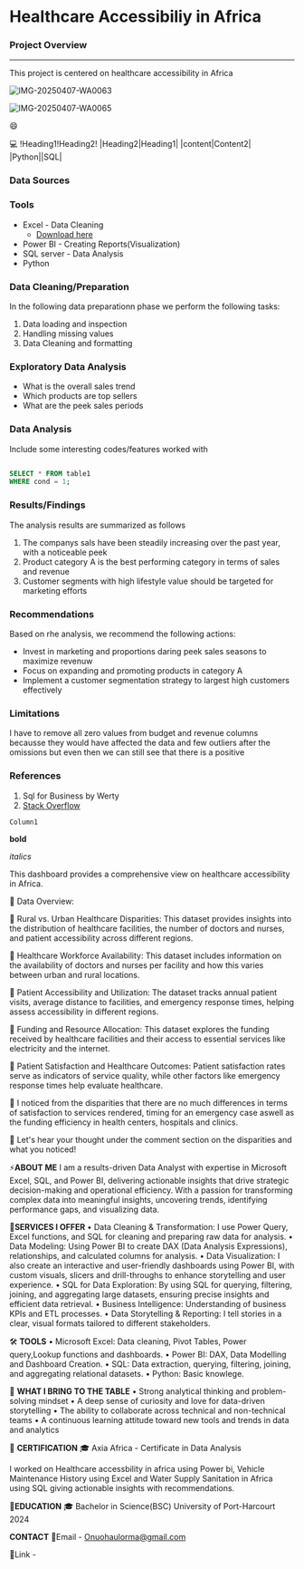 # Healthcare Accessibiliy in Africa
### Project Overview
---
This project is centered on healthcare accessibility in Africa

![IMG-20250407-WA0063](https://github.com/user-attachments/assets/eb2eb0c4-2fdf-4426-85df-94b50845087a)

![IMG-20250407-WA0065](https://github.com/user-attachments/assets/861e0d1c-4c01-4739-8acc-38fbfdaaf543)


😄

💻
!Heading1!Heading2!
|Heading2|Heading1|
|content|Content2|
|Python||SQL|

### Data Sources
### Tools
- Excel - Data Cleaning
   - [Download here](https://microsoft.com)
- Power BI - Creating Reports(Visualization)
- SQL server - Data Analysis 
- Python 
### Data Cleaning/Preparation
In the following data preparationn phase we perform the following tasks:
1. Data loading and inspection
2. Handling missing values
3. Data Cleaning and formatting

### Exploratory Data Analysis
- What is the overall sales trend
- Which products are top sellers
- What are the peek sales periods

### Data Analysis
Include some interesting codes/features worked with
```sql

SELECT * FROM table1
WHERE cond = 1;
```
### Results/Findings
The analysis results are summarized as follows
1. The companys sals have been steadily increasing over the past year, with a noticeable peek
2. Product category A is the best performing category in terms of sales and revenue
3. Customer segments with high lifestyle value should be targeted for marketing efforts

### Recommendations
Based on rhe analysis, we recommend the following actions:
- Invest in marketing and proportions daring peek sales seasons to maximize revenuw
- Focus on expanding and promoting products in category A
- Implement a customer segmentation strategy to largest high customers effectively

### Limitations
I have to remove all zero values from budget and revenue columns becausse they would have affected the data and few outliers after the omissions but even then we can still see that there is a positive

### References

1. Sql for Business by Werty
2. [Stack Overflow](https://stack.com)

`Column1`

**bold**

*italics*


This dashboard provides a comprehensive view on healthcare accessibility in Africa.



📍 Data Overview:

🔹 Rural vs. Urban Healthcare Disparities: This dataset provides insights into the distribution of healthcare facilities, the number of doctors and nurses, and patient accessibility across different regions. 



🔹 Healthcare Workforce Availability: This dataset includes information on the availability of doctors and nurses per facility and how this varies between urban and rural locations. 



🔹 Patient Accessibility and Utilization: The dataset tracks annual patient visits, average distance to facilities, and emergency response times, helping assess accessibility in different regions. 



🔹 Funding and Resource Allocation: This dataset explores the funding received by healthcare facilities and their access to essential services like electricity and the internet. 



🔹 Patient Satisfaction and Healthcare Outcomes: Patient satisfaction rates serve as indicators of service quality, while other factors like emergency response times help evaluate healthcare.



📍 I noticed from the disparities that there are no much differences in terms of satisfaction to services rendered, timing for an emergency case aswell as the funding efficiency in health centers, hospitals and clinics.



📍 Let's hear your thought under the comment section on the disparities and what you noticed!

⚡**ABOUT ME**
I am a results-driven Data Analyst with expertise in Microsoft Excel, SQL, and Power BI, delivering actionable insights that drive strategic decision-making and operational efficiency. With a passion for transforming complex data into meaningful insights, uncovering trends, identifying performance gaps, and visualizing data.

🤝**SERVICES I OFFER**
• Data Cleaning & Transformation: I use Power Query, Excel functions, and SQL for cleaning and preparing raw data for analysis.
• Data Modeling: Using Power BI to create DAX (Data Analysis Expressions), relationships, and calculated columns for analysis.
• Data Visualization: I also create an interactive and user-friendly dashboards using Power BI, with custom visuals, slicers and drill-throughs to enhance storytelling    and user experience.
• SQL for Data Exploration: By using SQL for querying, filtering, joining, and aggregating large datasets, ensuring precise insights and efficient data retrieval.
• Business Intelligence: Understanding of business KPIs and ETL processes.
• Data Storytelling & Reporting: I tell stories in a clear, visual formats tailored to different stakeholders.

🛠️ **TOOLS**
• Microsoft Excel: Data cleaning, Pivot Tables, Power query,Lookup functions and dashboards.
• Power BI: DAX, Data Modelling and Dashboard Creation.
• SQL: Data extraction, querying, filtering, joining, and aggregating relational datasets.
• Python: Basic knowlege.

🎯 **WHAT I BRING TO THE TABLE**
• Strong analytical thinking and problem-solving mindset
• A deep sense of curiosity and love for data-driven storytelling
• The ability to collaborate across technical and non-technical teams
• A continuous learning attitude toward new tools and trends in data and analytics

🏅 **CERTIFICATION**
🎓 Axia Africa - Certificate in Data Analysis

I worked on Healthcare accessbility in africa using Power bi, Vehicle Maintenance History using Excel and Water Supply Sanitation in Africa using SQL giving actionable insights with recommendations.

📘**EDUCATION**
🎓 Bachelor in Science(BSC)
University of Port-Harcourt 2024

**CONTACT**
📧Email - Onuohaulorma@gmail.com

🔗Link -  
